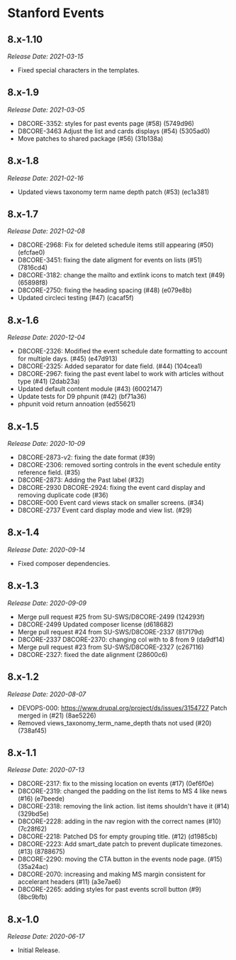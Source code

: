 # Stanford Events

8.x-1.10
--------------------------------------------------------------------------------
_Release Date: 2021-03-15_

- Fixed special characters in the templates.

8.x-1.9
--------------------------------------------------------------------------------
_Release Date: 2021-03-05_

- D8CORE-3352: styles for past events page (#58) (5749d96)
- D8CORE-3463 Adjust the list and cards displays (#54) (5305ad0)
- Move patches to shared package (#56) (31b138a)

8.x-1.8
--------------------------------------------------------------------------------
_Release Date: 2021-02-16_

- Updated views taxonomy term name depth patch (#53) (ec1a381)

8.x-1.7
--------------------------------------------------------------------------------
_Release Date: 2021-02-08_

- D8CORE-2968: Fix for deleted schedule items still appearing (#50) (efcfae0)
- D8CORE-3451: fixing the date aligment for events on lists (#51) (7816cd4)
- D8CORE-3182: change the mailto and extlink icons to match text (#49) (65898f8)
- D8CORE-2750: fixing the heading spacing (#48) (e079e8b)
- Updated circleci testing (#47) (cacaf5f)

8.x-1.6
--------------------------------------------------------------------------------
_Release Date: 2020-12-04_

- D8CORE-2326: Modified the event schedule date formatting to account for multiple days. (#45) (e47d913)
- D8CORE-2325: Added separator for date field. (#44) (104cea1)
- D8CORE-2967: fixing the past event label to work with articles without type (#41) (2dab23a)
- Updated default content module (#43) (6002147)
- Update tests for D9 phpunit (#42) (bf71a36)
- phpunit void return annoation (ed55621)

8.x-1.5
--------------------------------------------------------------------------------
_Release Date: 2020-10-09_

- D8CORE-2873-v2: fixing the date format (#39)
- D8CORE-2306: removed sorting controls in the event schedule entity reference field. (#35)
- D8CORE-2873: Adding the Past label (#32)
- D8CORE-2930 D8CORE-2924: fixing the event card display and removing duplicate code (#36)
- D8CORE-000 Event card views stack on smaller screens. (#34)
- D8CORE-2737 Event card display mode and view list. (#29)

8.x-1.4
--------------------------------------------------------------------------------
_Release Date: 2020-09-14_

- Fixed composer dependencies.

8.x-1.3
--------------------------------------------------------------------------------
_Release Date: 2020-09-09_

- Merge pull request #25 from SU-SWS/D8CORE-2499 (124293f)
- D8CORE-2499 Updated composer license (d618682)
- Merge pull request #24 from SU-SWS/D8CORE-2337 (817179d)
- D8CORE-2337 D8CORE-2370: changing col with to 8 from 9 (da9df14)
- Merge pull request #23 from SU-SWS/D8CORE-2327 (c267116)
- D8CORE-2327: fixed the date alignment (28600c6)

8.x-1.2
--------------------------------------------------------------------------------
_Release Date: 2020-08-07_

- DEVOPS-000: https://www.drupal.org/project/ds/issues/3154727 Patch merged in (#21) (8ae5226)
- Removed views_taxonomy_term_name_depth thats not used (#20) (738af45)

8.x-1.1
--------------------------------------------------------------------------------
_Release Date: 2020-07-13_

- D8CORE-2317: fix to the missing location on events (#17) (0ef6f0e)
- D8CORE-2319: changed the padding on the list items to MS 4 like news (#16) (e7beede)
- D8CORE-2318: removing the link action. list items shouldn't have it (#14) (329bd5e)
- D8CORE-2228: adding in the nav region with the correct names (#10) (7c28f62)
- D8CORE-2218: Patched DS for empty grouping title. (#12) (d1985cb)
- D8CORE-2223: Add smart_date patch to prevent duplicate timezones. (#13) (8788675)
- D8CORE-2290: moving the CTA button in the events node page. (#15) (35a24ac)
- D8CORE-2070: increasing and making MS margin consistent for accelerant headers (#11) (a3e7ae6)
- D8CORE-2265: adding styles for past events scroll button (#9) (8bc9bfb)

8.x-1.0
--------------------------------------------------------------------------------
_Release Date: 2020-06-17_

- Initial Release.
